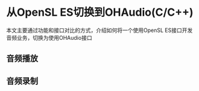 # 从OpenSL ES切换到OHAudio(C/C++)

本文主要通过功能和接口对比的方式，介绍如何将一个使用OpenSL ES接口开发音频业务，切换为使用OHAudio接口

## 音频播放



## 音频录制
